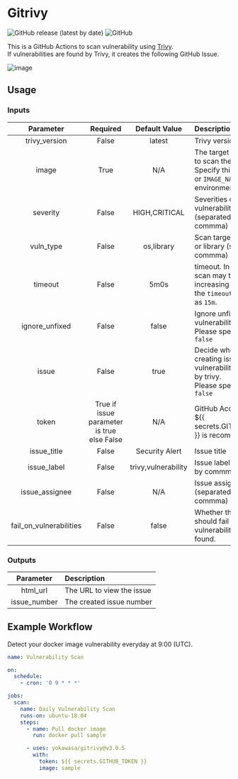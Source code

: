 # Gitrivy

![GitHub release (latest by date)](https://img.shields.io/github/v/release/homoluctus/gitrivy?color=brightgreen&include_prereleases)
![GitHub](https://img.shields.io/github/license/homoluctus/gitrivy?color=brightgreen)

This is a GitHub Actions to scan vulnerability using [Trivy](https://github.com/aquasecurity/trivy).<br>
If vulnerabilities are found by Trivy, it creates the following GitHub Issue.

![image](issue.png)

## Usage

### Inputs

|Parameter|Required|Default Value|Description|
|:--:|:--:|:--:|:--|
|trivy_version|False|latest|Trivy version|
|image|True|N/A|The target image name to scan the vulnerability<br>Specify this parameter or `IMAGE_NAME` environment variable|
|severity|False|HIGH,CRITICAL|Severities of vulnerabilities (separated by commma)|
|vuln_type|False|os,library|Scan target are os and / or library (separated by commma)|
|timeout|False|5m0s|timeout. In case your scan may time out, try increasing the value of the `timeout` option such as `15m`.|
|ignore_unfixed|False|false|Ignore unfixed vulnerabilities<br>Please specify `true` or `false`|
|issue|False|true|Decide whether creating issue when vulnerabilities are found by trivy.<br>Please specify `true` or `false`|
|token|True if issue parameter is true else False|N/A|GitHub Access Token.<br>${{ secrets.GITHUB_TOKEN }} is recommended.|
|issue_title|False|Security Alert|Issue title|
|issue_label|False|trivy,vulnerability|Issue label (separated by commma)|
|issue_assignee|False|N/A|Issue assignee (separated by commma)|
|fail_on_vulnerabilities|False|false|Whether the action should fail if any vulnerabilities were found.|

### Outputs

|Parameter|Description|
|:--:|:--|
|html_url|The URL to view the issue|
|issue_number|The created issue number|

## Example Workflow

Detect your docker image vulnerability everyday at 9:00 (UTC).

```yaml
name: Vulnerability Scan

on:
  schedule:
    - cron: '0 9 * * *'

jobs:
  scan:
    name: Daily Vulnerability Scan
    runs-on: ubuntu-18.04
    steps:
      - name: Pull docker image
        run: docker pull sample

      - uses: yokawasa/gitrivy@v3.0.5
        with:
          token: ${{ secrets.GITHUB_TOKEN }}
          image: sample
```
